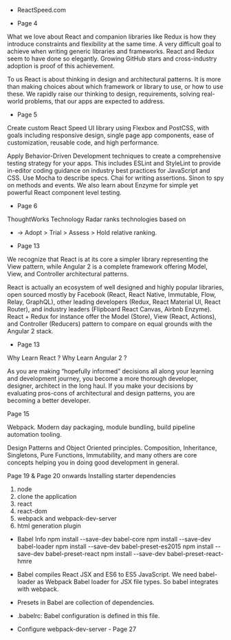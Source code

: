 * ReactSpeed.com

* Page 4

What we love about React and companion libraries like Redux is how they
introduce constraints and flexibility at the same time. A very difficult goal to
achieve when writing generic libraries and frameworks. React and Redux seem
to have done so elegantly. Growing GitHub stars and cross-industry adoption is
proof of this achievement.

To us React is about thinking in design and architectural patterns. It is more
than making choices about which framework or library to use, or how to use
these. We rapidly raise our thinking to design, requirements, solving real-world
problems, that our apps are expected to address.


* Page 5

Create custom React Speed UI library using Flexbox and PostCSS, with goals including
responsive design, single page app components, ease of customization,
reusable code, and high performance.

Apply Behavior-Driven Development techniques to create a comprehensive
testing strategy for your apps. This includes ESLint and StyleLint to provide
in-editor coding guidance on industry best practices for JavaScript and CSS.
Use Mocha to describe specs. Chai for writing assertions. Sinon to spy on
methods and events. We also learn about Enzyme for simple yet powerful React
component level testing.

* Page 6

ThoughtWorks Technology Radar ranks technologies based on
  * -> Adopt > Trial > Assess > Hold relative ranking.


* Page 13

We recognize that React is at its core a simpler library representing the View
pattern, while Angular 2 is a complete framework offering Model, View, and
Controller architectural patterns.

React is actually an ecosystem of well designed and highly popular libraries,
open sourced mostly by Facebook (React, React Native, Immutable, Flow, Relay,
GraphQL), other leading developers (Redux, React Material UI, React Router),
and industry leaders (Flipboard React Canvas, Airbnb Enzyme).
React + Redux for instance offer the Model (Store), View (React, Actions), and
Controller (Reducers) pattern to compare on equal grounds with the Angular 2
stack.

* Page 13

Why Learn React ?
Why Learn Angular 2 ?

As you are making “hopefully informed” decisions all along your learning
and development journey, you become a more thorough developer, designer,
architect in the long haul. If you make your decisions by evaluating pros-cons
of architectural and design patterns, you are becoming a better developer.


Page 15

Webpack. Modern day packaging, module bundling, build pipeline automation
tooling.

Design Patterns and Object Oriented principles. Composition, Inheritance,
Singletons, Pure Functions, Immutability, and many others are core concepts
helping you in doing good development in general.

Page 19 & Page 20 onwards
Installing starter dependencies

1. node
2. clone the application
3. react
4. react-dom
5. webpack and webpack-dev-server
6. html generation plugin

* Babel Info
  npm install --save-dev babel-core
  npm install --save-dev babel-loader
  npm install --save-dev babel-preset-es2015
  npm install --save-dev babel-preset-react
  npm install --save-dev babel-preset-react-hmre

- Babel compiles React JSX and ES6 to ES5 JavaScript. We need babel-loader as Webpack Babel loader for JSX file types.
So babel integrates with webpack.

- Presets in Babel are collection of dependencies.

- .babelrc: Babel configuration is defined in this file.

* Configure webpack-dev-server - Page 27
